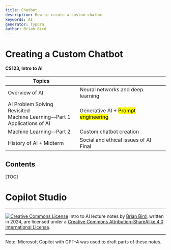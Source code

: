 ```yaml
---
title: Chatbot
description: How to create a custom chatbot
keywords: AI
generator: Typora
author: Brian Bird
---
```


<h1>Creating a Custom Chatbot</h1>

**CS123, Intro to AI**

| Topics                                                       |                                                 |
| ------------------------------------------------------------ | ----------------------------------------------- |
| Overview of AI                                               | Neural networks and deep learning               |
| AI Problem Solving Revisited<br />Machine Learning&mdash;Part 1<br />Applications of AI | Generative AI + <mark>Prompt engineering</mark> |
| Machine Learning&mdash;Part 2                                | Custom chatbot creation                         |
| History of AI + Midterm                                      | Social and ethical issues of AI  <br />Final    |



<h2>Contents</h2>

[TOC]

# Copilot Studio


---

[![Creative Commons License](https://i.creativecommons.org/l/by-sa/4.0/88x31.png)](http://creativecommons.org/licenses/by-sa/4.0/) Intro to AI lecture notes by [Brian Bird](https://profbird.dev), written in <time>2024</time>, are licensed under a [Creative Commons Attribution-ShareAlike 4.0 International License](http://creativecommons.org/licenses/by-sa/4.0/). 

---

Note: Microsoft Copilot with GPT-4 was used to draft parts of these notes.

